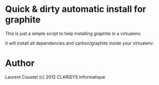Quick & dirty automatic install for graphite
============================================

This is just a simple script to help installing graphite
in a virtualenv.

It will install all dependencies and carbon/graphite
inside your virtualenv.


Author
======

Laurent Coustet (c) 2012
CLARISYS Informatique
